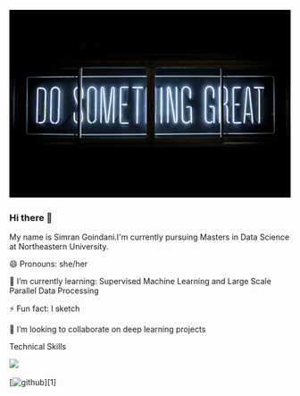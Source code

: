 [![MasterHead](https://github.com/smiigoindani/smiigoindani/blob/main/clark-tibbs-oqStl2L5oxI-unsplash.jpg)](https://github.com/smiigoindani)

### Hi there 👋

My name is Simran Goindani.I'm currently pursuing Masters in Data Science at Northeastern University.

😄 Pronouns: she/her

🌱 I’m currently learning: Supervised Machine Learning and Large Scale Parallel Data Processing

⚡ Fun fact: I sketch

👯 I’m looking to collaborate on deep learning projects

Technical Skills

![](https://img.shields.io/badge/<WORD_ON_LEFT>-<WORD_ON_RIGHT>-informational?style=flat&logo=data:image/svg%2bxml;base64,<BASE64_DATA>)

[![github](https://cloud.githubusercontent.com/assets/17016297/18839843/0e06a67a-83d2-11e6-993a-b35a182500e0.png)][1]


<!--
**smiigoindani/smiigoindani** is a ✨ _special_ ✨ repository because its `README.md` (this file) appears on your GitHub profile.

Here are some ideas to get you started:

- 🔭 I’m currently working on ...
- 🌱 I’m currently learning ...
- 👯 I’m looking to collaborate on ...
- 🤔 I’m looking for help with ...
- 💬 Ask me about ...
- 📫 How to reach me: ...
- 😄 Pronouns: ...
- ⚡ Fun fact: ...
-->
